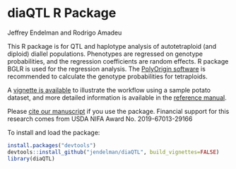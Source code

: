 diaQTL R Package
================
Jeffrey Endelman and Rodrigo Amadeu

This R package is for QTL and haplotype analysis of autotetraploid (and
diploid) diallel populations. Phenotypes are regressed on genotype
probabilities, and the regression coefficients are random effects. R
package BGLR is used for the regression analysis. The [PolyOrigin
software](https://github.com/chaozhi/PolyOrigin.jl) is recommended to
calculate the genotype probabilities for tetraploids.

A [vignette is
available](https://jendelman.github.io/diaQTL/diaQTL_Vignette.html) to
illustrate the workflow using a sample potato dataset, and more detailed
information is available in the [reference
manual](https://jendelman.github.io/diaQTL/diaQTL_manual.pdf).

Please [cite our manuscript](https://doi.org/10.1093/genetics/iyab124) if you use the package. Financial support for this 
research comes from USDA NIFA Award No. 2019-67013-29166

To install and load the package:

``` r
install.packages("devtools")
devtools::install_github("jendelman/diaQTL", build_vignettes=FALSE)
library(diaQTL)
```

